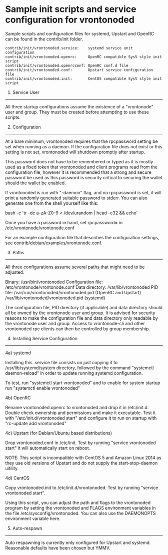 Sample init scripts and service configuration for vrontonoded
==========================================================

Sample scripts and configuration files for systemd, Upstart and OpenRC
can be found in the contrib/init folder.

    contrib/init/vrontonoded.service:    systemd service unit configuration
    contrib/init/vrontonoded.openrc:     OpenRC compatible SysV style init script
    contrib/init/vrontonoded.openrcconf: OpenRC conf.d file
    contrib/init/vrontonoded.conf:       Upstart service configuration file
    contrib/init/vrontonoded.init:       CentOS compatible SysV style init script

1. Service User
---------------------------------

All three startup configurations assume the existence of a "vrontonode" user
and group.  They must be created before attempting to use these scripts.

2. Configuration
---------------------------------

At a bare minimum, vrontonoded requires that the rpcpassword setting be set
when running as a daemon.  If the configuration file does not exist or this
setting is not set, vrontonoded will shutdown promptly after startup.

This password does not have to be remembered or typed as it is mostly used
as a fixed token that vrontonoded and client programs read from the configuration
file, however it is recommended that a strong and secure password be used
as this password is security critical to securing the wallet should the
wallet be enabled.

If vrontonoded is run with "-daemon" flag, and no rpcpassword is set, it will
print a randomly generated suitable password to stderr.  You can also
generate one from the shell yourself like this:

bash -c 'tr -dc a-zA-Z0-9 < /dev/urandom | head -c32 && echo'

Once you have a password in hand, set rpcpassword= in /etc/vrontonode/vrontonode.conf

For an example configuration file that describes the configuration settings,
see contrib/debian/examples/vrontonode.conf.

3. Paths
---------------------------------

All three configurations assume several paths that might need to be adjusted.

Binary:              /usr/bin/vrontonoded
Configuration file:  /etc/vrontonode/vrontonode.conf
Data directory:      /var/lib/vrontonoded
PID file:            /var/run/vrontonoded/vrontonoded.pid (OpenRC and Upstart)
                     /var/lib/vrontonoded/vrontonoded.pid (systemd)

The configuration file, PID directory (if applicable) and data directory
should all be owned by the vrontonode user and group.  It is advised for security
reasons to make the configuration file and data directory only readable by the
vrontonode user and group.  Access to vrontonode-cli and other vrontonoded rpc clients
can then be controlled by group membership.

4. Installing Service Configuration
-----------------------------------

4a) systemd

Installing this .service file consists on just copying it to
/usr/lib/systemd/system directory, followed by the command
"systemctl daemon-reload" in order to update running systemd configuration.

To test, run "systemctl start vrontonoded" and to enable for system startup run
"systemctl enable vrontonoded"

4b) OpenRC

Rename vrontonoded.openrc to vrontonoded and drop it in /etc/init.d.  Double
check ownership and permissions and make it executable.  Test it with
"/etc/init.d/vrontonoded start" and configure it to run on startup with
"rc-update add vrontonoded"

4c) Upstart (for Debian/Ubuntu based distributions)

Drop vrontonoded.conf in /etc/init.  Test by running "service vrontonoded start"
it will automatically start on reboot.

NOTE: This script is incompatible with CentOS 5 and Amazon Linux 2014 as they
use old versions of Upstart and do not supply the start-stop-daemon uitility.

4d) CentOS

Copy vrontonoded.init to /etc/init.d/vrontonoded. Test by running "service vrontonoded start".

Using this script, you can adjust the path and flags to the vrontonoded program by
setting the vrontonoded and FLAGS environment variables in the file
/etc/sysconfig/vrontonoded. You can also use the DAEMONOPTS environment variable here.

5. Auto-respawn
-----------------------------------

Auto respawning is currently only configured for Upstart and systemd.
Reasonable defaults have been chosen but YMMV.
